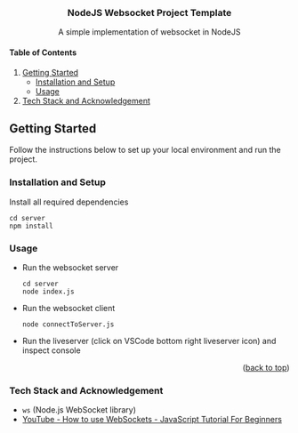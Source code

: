 <!-- Reference:
- https://github.com/othneildrew/Best-README-Template/tree/master
- https://readme.so/editor -->
<a name="readme-top"></a>


<!-- PROJECT LOGO -->
<br />
<div align="center">
  <h3 align="center">NodeJS Websocket Project Template</h3>

  <p align="center">
    A simple implementation of websocket in NodeJS
  </p>

<!-- OPTION 1: PROJECT DEMO GIF -->
<!-- Use https://ezgif.com/video-to-gif/ to convert video to gif (can choose start/end time, and frame rate) -->
<!-- ![Alt Text](docs/chatgpt-project-demo.gif) -->


<!-- OPTION 2: ALTERNATIVELY, UPLOAD YOUTUBE EQUIVALENT 
but this will re-direct user to youtube on click (can't see it running inside markdown)
also, you may want to add a header if you're using video so it's clearer -->
<!-- ##### Video Demo -->
<!-- just update youtube video id in the URL - 'sTu3rs2mt20' -->
<!-- [![ChatGPT Discord Bot](https://img.youtube.com/vi/sTu3rs2mt20/0.jpg)](https://www.youtube.com/watch?v=sTu3rs2mt20 "ChatGPT Discord Bot") -->
</div>


<!-- TABLE OF CONTENTS -->
<h4> Table of Contents</h4>
  <ol>
    <li>
      <a href="#getting-started">Getting Started</a>
      <ul>
        <li><a href="#installation-and-setup">Installation and Setup</a></li>
        <li><a href="#usage">Usage</a></li>
      </ul>
    </li>
    <li><a href="#tech-stack-and-acknowledgement">Tech Stack and Acknowledgement</a></li>
  </ol>


<!-- GETTING STARTED -->
## Getting Started

Follow the instructions below to set up your local environment and run the project.

### Installation and Setup

Install all required dependencies
```
cd server
npm install
```

<!-- USAGE EXAMPLES -->
### Usage

- Run the websocket server
  ```
  cd server
  node index.js
  ```

- Run the websocket client
  ```
  node connectToServer.js
  ```
- Run the liveserver (click on VSCode bottom right liveserver icon) and inspect console


<p align="right">(<a href="#readme-top">back to top</a>)</p>


<!-- Tech Stack -->

### Tech Stack and Acknowledgement
- `ws` (Node.js WebSocket library)
- [YouTube - How to use WebSockets - JavaScript Tutorial For Beginners](https://www.youtube.com/watch?v=FduLSXEHLng&ab_channel=dcode)
